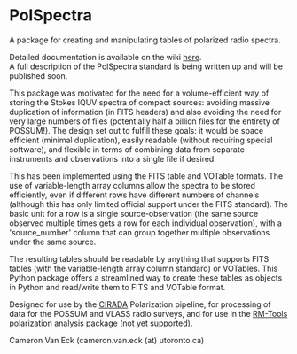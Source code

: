 # PolSpectra
A package for creating and manipulating tables of polarized radio spectra.

Detailed documentation is available on the wiki [here](https://github.com/CIRADA-Tools/PolSpectra/wiki).  
A full description of the PolSpectra standard is being written up and will be published soon.

This package was motivated for the need for a volume-efficient way of storing the Stokes IQUV spectra of compact sources: avoiding massive duplication of information (in FITS headers) and also avoiding the need for very large numbers of files (potentially half a billion files for the entirety of POSSUM!). The design set out to fulfill these goals: it would be space efficient (minimal duplication), easily readable (without requiring special software), and flexible in terms of combining data from separate instruments and observations into a single file if desired.

This has been implemented using the FITS table and VOTable formats. The use of variable-length array columns allow the spectra to be stored efficiently, even if different rows have different numbers of channels (although this has only limited official support under the FITS standard). The basic unit for a row is a single source-observation (the same source observed multiple times gets a row for each individual observation), with a 'source_number' column that can group together multiple observations under the same source.

The resulting tables should be readable by anything that supports FITS tables (with the variable-length array column standard) or VOTables. This Python package offers a streamlined way to create these tables as objects in Python and read/write them to FITS and VOTable format.

Designed for use by the [CIRADA](cirada.org) Polarization pipeline, for processing of data for the POSSUM and VLASS radio surveys, and for use in the [RM-Tools](https://github.com/CIRADA-Tools/RM-Tools) polarization analysis package (not yet supported).

Cameron Van Eck (cameron.van.eck (at) utoronto.ca)


